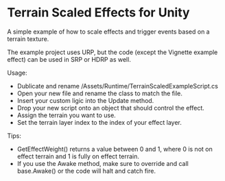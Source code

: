 # Terrain Scaled Effects for Unity
A simple example of how to scale effects and trigger events based on a terrain texture.

The example project uses URP, but the code (except the Vignette example effect) can be used in SRP or HDRP as well.

Usage:
- Dublicate and rename /Assets/Runtime/TerrainScaledExampleScript.cs
- Open your new file and rename the class to match the file.
- Insert your custom ligic into the Update method.
- Drop your new script onto an object that should control the effect.
- Assign the terrain you want to use.
- Set the terrain layer index to the index of your effect layer.

Tips:
- GetEffectWeight() returns a value between 0 and 1, where 0 is not on effect terrain and 1 is fully on effect terrain.
- If you use the Awake method, make sure to override and call base.Awake() or the code will halt and catch fire.
